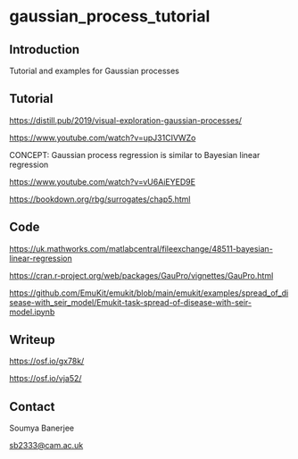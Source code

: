 # gaussian_process_tutorial

## Introduction

Tutorial and examples for Gaussian processes

## Tutorial

https://distill.pub/2019/visual-exploration-gaussian-processes/

https://www.youtube.com/watch?v=upJ31CIVWZo

CONCEPT: Gaussian process regression is similar to Bayesian linear regression

https://www.youtube.com/watch?v=vU6AiEYED9E

https://bookdown.org/rbg/surrogates/chap5.html

## Code

https://uk.mathworks.com/matlabcentral/fileexchange/48511-bayesian-linear-regression

https://cran.r-project.org/web/packages/GauPro/vignettes/GauPro.html

https://github.com/EmuKit/emukit/blob/main/emukit/examples/spread_of_disease-with_seir_model/Emukit-task-spread-of-disease-with-seir-model.ipynb

## Writeup

https://osf.io/gx78k/

https://osf.io/vja52/


## Contact

Soumya Banerjee

sb2333@cam.ac.uk

